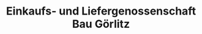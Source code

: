 ---
title: "Einkaufs- und Liefergenossenschaft Bau Görlitz"
url: /goerlitz/einkaufs-und-liefergenossenschaft-bau-goerlitz/
shop: Großhandel
---
